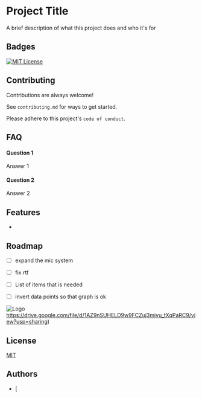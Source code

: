 
# Project Title

A brief description of what this project does and who it's for


## Badges


[![MIT License](https://img.shields.io/badge/License-MIT-green.svg)](https://choosealicense.com/licenses/mit/)


## Contributing

Contributions are always welcome!

See `contributing.md` for ways to get started.

Please adhere to this project's `code of conduct`.


## FAQ

#### Question 1

Answer 1

#### Question 2

Answer 2


## Features

- 


## Roadmap

- [ ] expand the mic system

- [ ] fix rtf
- [ ] List of items that is needed
- [ ] invert data points so that graph is ok


![Logo](https://drive.google.com/file/d/1AZ9nSUHELD9w9FCZuj3mjvu_tXqPaRC9/view?usp=sharing)https://drive.google.com/file/d/1AZ9nSUHELD9w9FCZuj3mjvu_tXqPaRC9/view?usp=sharing)


## License

[MIT](https://choosealicense.com/licenses/mit/)


## Authors

- [


